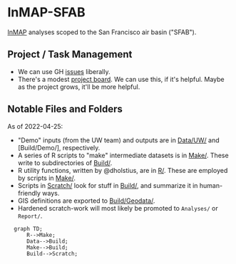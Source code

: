 # InMAP-SFAB

[InMAP](https://inmap.run) analyses scoped to the San Francisco air basin ("SFAB").

## Project / Task Management

- We can use GH [issues] liberally.
- There's a modest [project board][project]. We can use this, if it's helpful. Maybe as the project grows, it'll be more helpful.

## Notable Files and Folders

As of 2022-04-25:

- "Demo" inputs (from the UW team) and outputs are in [Data/UW/] and [Build/Demo/], respectively.
- A series of R scripts to "make" intermediate datasets is in [Make/]. These write to subdirectories of [Build/]. 
- R utility functions, written by @dholstius, are in [R/]. These are employed by scripts in [Make/].
- Scripts in [Scratch/] look for stuff in [Build/], and summarize it in human-friendly ways.
- GIS definitions are exported to [Build/Geodata/].
- Hardened scratch-work will most likely be promoted to `Analyses/` or `Report/`.

```mermaid
  graph TD;
      R-->Make;
      Data-->Build;
      Make-->Build;
      Build-->Scratch;
```

[issues]: https://github.com/BAAQMD/InMAP-SFAB/issues
[project]: https://github.com/orgs/BAAQMD/projects/7/views/4
[Data/UW/]: ../../tree/master/Data/UW
[Build/]: ../../tree/master/Build
[Build/Geodata/]: ../../tree/master/Build/Geodata
[R/]: ../../tree/master/R
[Make/]: ../../tree/master/Make
[Scratch/]: ../../tree/master/Scratch
